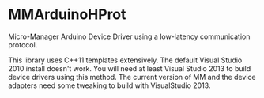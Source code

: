 # MMArduinoHProt

Micro-Manager Arduino Device Driver using a low-latency communication protocol.

This library uses C++11 templates extensively. The default Visual Studio 2010 install doesn't work. 
You will need at least Visual Studio 2013 to build device drivers using this method. 
The current version of MM and the device adapters need some tweaking to 
build with VisualStudio 2013.
